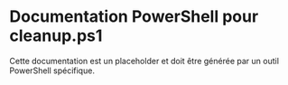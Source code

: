 # Documentation PowerShell pour cleanup.ps1

Cette documentation est un placeholder et doit être générée par un outil PowerShell spécifique.
